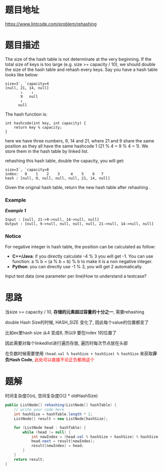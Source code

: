 # 题目地址

https://www.lintcode.com/problem/rehashing

# 题目描述

The size of the hash table is not determinate at the very beginning. If the total size of keys is too large (e.g. size >= capacity / 10), we should double the size of the hash table and rehash every keys. Say you have a hash table looks like below:

```
size=3`, `capacity=4
[null, 21, 14, null]
       ↓    ↓
       9   null
       ↓
      null
```

The hash function is:

```
int hashcode(int key, int capacity) {
    return key % capacity;
}
```

here we have three numbers, 9, 14 and 21, where 21 and 9 share the same position as they all have the same hashcode 1 (21 % 4 = 9 % 4 = 1). We store them in the hash table by linked list.

rehashing this hash table, double the capacity, you will get:

```
size=3`, `capacity=8
index:   0    1    2    3     4    5    6   7
hash : [null, 9, null, null, null, 21, 14, null]
```

Given the original hash table, return the new hash table after rehashing .

### Example

***Example 1***

```
Input : [null, 21->9->null, 14->null, null]
Output : [null, 9->null, null, null, null, 21->null, 14->null, null]
```

### Notice

For negative integer in hash table, the position can be calculated as follow:

- **C++/Java**: if you directly calculate -4 % 3 you will get -1. You can use function: a % b = (a % b + b) % b to make it is a non negative integer.
- **Python**: you can directly use -1 % 3, you will get 2 automatically.

Input test data (one parameter per line)How to understand a testcase?

# 思路

当size >= capacity / 10, **存储的元素超过容量的十分之一**, 需要rehashing

double Hash Size的时候, HASH_SIZE 变化了, 因此每个value的位置都变了

比如ex里hash size 从4 变成8, 所以9 要在index 1的位置了

因此需要对每个linkedlist进行遍历存放, 遍历时每次节点放在头部

在负数时候需要使用 `(head.val % hashSize + hashSize) % hashSize` 来获取**非负Hash Code**, <font color = red>此处可以直接不论正负都用这个</font>



# 题解

时间复杂度O(n), 空间复杂度O(2 * oldHashSize)

```java
public ListNode[] rehashing(ListNode[] hashTable) {
    // write your code here
    int hashSize = hashTable.length * 2;
    ListNode[] result = new ListNode[hashSize];

    for (ListNode head : hashTable) {
        while (head != null) {
            int newIndex = (head.val % hashSize + hashSize) % hashSize;
            head.next = result[newIndex];
            result[newIndex] = head;
        }
    }
    return result;
}
```

